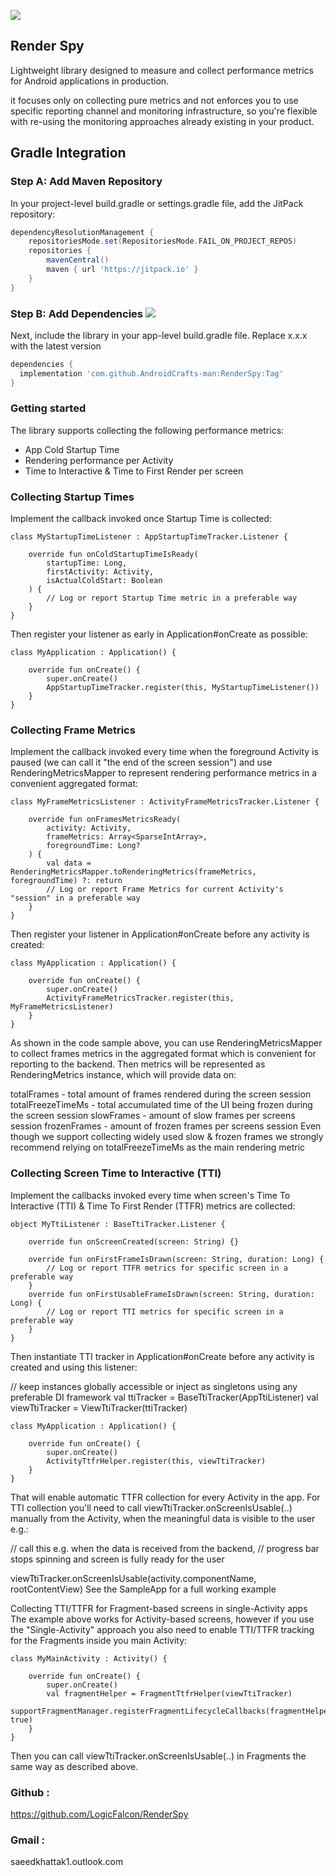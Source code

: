 [![](https://jitpack.io/v/AndroidCrafts-man/RenderSpy.svg)](https://jitpack.io/#AndroidCrafts-man/RenderSpy)

## Render Spy

Lightweight library designed to measure and collect performance metrics for Android applications in production.

 it focuses only on collecting pure metrics and not enforces you to use specific reporting channel and monitoring infrastructure, so you're flexible with re-using the monitoring approaches already existing in your product.

## Gradle Integration

### Step A: Add Maven Repository
In your project-level build.gradle or settings.gradle file, add the JitPack repository:

```groovy
dependencyResolutionManagement {
    repositoriesMode.set(RepositoriesMode.FAIL_ON_PROJECT_REPOS)
    repositories {
        mavenCentral()
        maven { url 'https://jitpack.io' }
    }
}
```

### Step B: Add Dependencies [![](https://jitpack.io/v/AndroidCrafts-man/RenderSpy.svg)](https://jitpack.io/#AndroidCrafts-man/RenderSpy)
Next, include the library in your app-level build.gradle file. Replace x.x.x with the latest version

```groovy
dependencies {
  implementation 'com.github.AndroidCrafts-man:RenderSpy:Tag'
}
```

### Getting started
The library supports collecting the following performance metrics:

* App Cold Startup Time
* Rendering performance per Activity
* Time to Interactive & Time to First Render per screen

### Collecting Startup Times
Implement the callback invoked once Startup Time is collected:

```
class MyStartupTimeListener : AppStartupTimeTracker.Listener {

    override fun onColdStartupTimeIsReady(
        startupTime: Long,
        firstActivity: Activity,
        isActualColdStart: Boolean
    ) {
        // Log or report Startup Time metric in a preferable way
    }
}
```
Then register your listener as early in Application#onCreate as possible:

```
class MyApplication : Application() {

    override fun onCreate() {
        super.onCreate()
        AppStartupTimeTracker.register(this, MyStartupTimeListener())
    }
}
```

### Collecting Frame Metrics
Implement the callback invoked every time when the foreground Activity is paused (we can call it "the end of the screen session") and use RenderingMetricsMapper to represent rendering performance metrics in a convenient aggregated format:
```
class MyFrameMetricsListener : ActivityFrameMetricsTracker.Listener {

    override fun onFramesMetricsReady(
        activity: Activity,
        frameMetrics: Array<SparseIntArray>,
        foregroundTime: Long?
    ) {
        val data = RenderingMetricsMapper.toRenderingMetrics(frameMetrics, foregroundTime) ?: return
        // Log or report Frame Metrics for current Activity's "session" in a preferable way
    }
}
```
Then register your listener in Application#onCreate before any activity is created:
```
class MyApplication : Application() {

    override fun onCreate() {
        super.onCreate()
        ActivityFrameMetricsTracker.register(this, MyFrameMetricsListener)
    }
}
```
As shown in the code sample above, you can use RenderingMetricsMapper to collect frames metrics in the aggregated format which is convenient for reporting to the backend. Then metrics will be represented as RenderingMetrics instance, which will provide data on:

totalFrames - total amount of frames rendered during the screen session
totalFreezeTimeMs - total accumulated time of the UI being frozen during the screen session
slowFrames - amount of slow frames per screens session
frozenFrames - amount of frozen frames per screens session
Even though we support collecting widely used slow & frozen frames we strongly recommend relying on totalFreezeTimeMs as the main rendering metric

### Collecting Screen Time to Interactive (TTI)
Implement the callbacks invoked every time when screen's Time To Interactive (TTI) & Time To First Render (TTFR) metrics are collected:

```
object MyTtiListener : BaseTtiTracker.Listener {

    override fun onScreenCreated(screen: String) {}

    override fun onFirstFrameIsDrawn(screen: String, duration: Long) {
        // Log or report TTFR metrics for specific screen in a preferable way
    }
    override fun onFirstUsableFrameIsDrawn(screen: String, duration: Long) {
        // Log or report TTI metrics for specific screen in a preferable way
    }
}

```

Then instantiate TTI tracker in Application#onCreate before any activity is created and using this listener:

// keep instances globally accessible or inject as singletons using any preferable DI framework
val ttiTracker = BaseTtiTracker(AppTtiListener)
val viewTtiTracker = ViewTtiTracker(ttiTracker)

```
class MyApplication : Application() {

    override fun onCreate() {
        super.onCreate()
        ActivityTtfrHelper.register(this, viewTtiTracker)
    }
}
```

That will enable automatic TTFR collection for every Activity in the app. For TTI collection you'll need to call viewTtiTracker.onScreenIsUsable(..) manually from the Activity, when the meaningful data is visible to the user e.g.:

// call this e.g. when the data is received from the backend,
// progress bar stops spinning and screen is fully ready for the user

viewTtiTracker.onScreenIsUsable(activity.componentName, rootContentView)
See the SampleApp for a full working example

Collecting TTI/TTFR for Fragment-based screens in single-Activity apps
The example above works for Activity-based screens, however if you use the "Single-Activity" approach you also need to enable TTI/TTFR tracking for the Fragments inside you main Activity:

```
class MyMainActivity : Activity() {

    override fun onCreate() {
        super.onCreate()
        val fragmentHelper = FragmentTtfrHelper(viewTtiTracker)
        supportFragmentManager.registerFragmentLifecycleCallbacks(fragmentHelper, true)
    }
}
```
Then you can call viewTtiTracker.onScreenIsUsable(..) in Fragments the same way as described above.


### Github : 
https://github.com/LogicFalcon/RenderSpy

### Gmail :
saeedkhattak1.outlook.com


